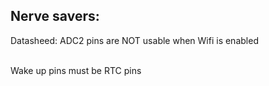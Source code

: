 ## Nerve savers:

Datasheed: ADC2 pins are NOT usable when Wifi is enabled

<br>
Wake up pins must be RTC pins

